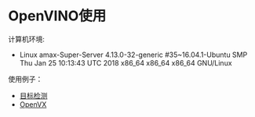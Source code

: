 # OpenVINO使用
计算机环境:
- Linux amax-Super-Server 4.13.0-32-generic #35~16.04.1-Ubuntu SMP Thu Jan 25 10:13:43 UTC 2018 x86_64 x86_64 x86_64 GNU/Linux

使用例子：
- [目标检测](object_detection/README.md)
- [OpenVX](OpenVX/README.md)
